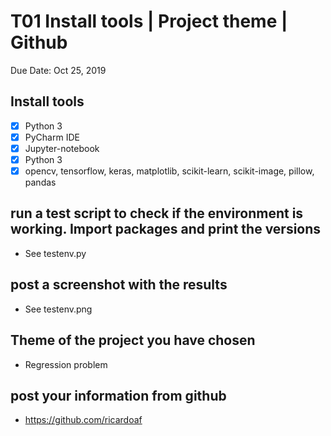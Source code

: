 # T01 Install tools | Project theme | Github
Due Date: Oct 25, 2019

## Install tools
- [x] Python 3
- [x] PyCharm IDE
- [x] Jupyter-notebook
- [x] Python 3
- [x] opencv, tensorflow, keras, matplotlib, scikit-learn, scikit-image, pillow, pandas

## run a test script to check if the environment is working. Import packages and print the versions
- See testenv.py

## post a screenshot with the results
- See testenv.png

## Theme of the project you have chosen
- Regression problem

## post your information from github
- https://github.com/ricardoaf
